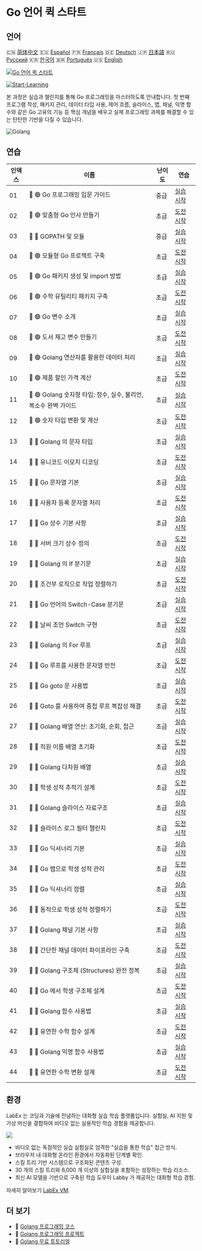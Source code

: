 # Go 언어 퀵 스타트

## 언어

🇨🇳 [简体中文](README_zh.md) 🇪🇸 [Español](README_es.md) 🇫🇷 [Français](README_fr.md) 🇩🇪 [Deutsch](README_de.md) 🇯🇵 [日本語](README_ja.md) 🇷🇺 [Русский](README_ru.md) 🇰🇷 [한국어](README_ko.md) 🇧🇷 [Português](README_pt.md) 🇺🇸 [English](README.md) 

[![Go 언어 퀵 스타트](https://cover-creator.labex.io/quick-start-with-go.png?lang=ko)](https://labex.io/ko/courses/quick-start-with-go)

[![Start-Learning](https://img.shields.io/badge/Start-Learning-whitesmoke?style=for-the-badge)](https://labex.io/ko/courses/quick-start-with-go)

본 과정은 실습과 챌린지를 통해 Go 프로그래밍을 마스터하도록 안내합니다. 첫 번째 프로그램 작성, 패키지 관리, 데이터 타입 사용, 제어 흐름, 슬라이스, 맵, 채널, 익명 함수와 같은 Go 고유의 기능 등 핵심 개념을 배우고 실제 프로그래밍 과제를 해결할 수 있는 탄탄한 기반을 다질 수 있습니다.

![Golang](https://img.shields.io/badge/Golang-whitesmoke?style=for-the-badge&logo=golang)


## 연습

|   인덱스 | 이름                                                             | 난이도   | 연습                                                                                                                     |
|----------|------------------------------------------------------------------|----------|--------------------------------------------------------------------------------------------------------------------------|
|       01 | 📖 🟢 Go 프로그래밍 입문 가이드                                  | 중급     | <a target='_blank' href='https://labex.io/ko/tutorials/go-beginner-s-guide-to-go-programming-149062'>실습 시작</a>       |
|       02 | 🎯 🟢 맞춤형 Go 인사 만들기                                      | 초급     | <a target='_blank' href='https://labex.io/ko/tutorials/go-craft-a-personalized-go-greeting-435633'>도전 시작</a>         |
|       03 | 📖 🔵 GOPATH 및 모듈                                             | 중급     | <a target='_blank' href='https://labex.io/ko/tutorials/go-gopath-and-module-149063'>실습 시작</a>                        |
|       04 | 🎯 🟢 모듈형 Go 프로젝트 구축                                    | 초급     | <a target='_blank' href='https://labex.io/ko/tutorials/go-build-a-modular-go-project-435640'>도전 시작</a>               |
|       05 | 📖 🟢 Go 패키지 생성 및 import 방법                              | 초급     | <a target='_blank' href='https://labex.io/ko/tutorials/go-creating-and-importing-go-packages-149064'>실습 시작</a>       |
|       06 | 🎯 🟢 수학 유틸리티 패키지 구축                                  | 초급     | <a target='_blank' href='https://labex.io/ko/tutorials/go-build-a-math-utility-package-435676'>도전 시작</a>             |
|       07 | 📖 🟢 Go 변수 소개                                               | 초급     | <a target='_blank' href='https://labex.io/ko/tutorials/go-introduction-to-go-variables-149065'>실습 시작</a>             |
|       08 | 🎯 🟢 도서 재고 변수 만들기                                      | 초급     | <a target='_blank' href='https://labex.io/ko/tutorials/go-craft-book-inventory-variables-435684'>도전 시작</a>           |
|       09 | 📖 🟢 Golang 연산자를 활용한 데이터 처리                         | 초급     | <a target='_blank' href='https://labex.io/ko/tutorials/go-data-processing-with-operators-in-golang-149066'>실습 시작</a> |
|       10 | 🎯 🟢 제품 할인 가격 계산                                        | 초급     | <a target='_blank' href='https://labex.io/ko/tutorials/calculate-product-discount-price-435694'>도전 시작</a>            |
|       11 | 📖 🟢 Golang 숫자형 타입: 정수, 실수, 불리언, 복소수 완벽 가이드 | 초급     | <a target='_blank' href='https://labex.io/ko/tutorials/go-numerical-types-in-golang-149067'>실습 시작</a>                |
|       12 | 🎯 🟢 숫자 타입 변환 및 계산                                     | 초급     | <a target='_blank' href='https://labex.io/ko/tutorials/convert-and-calculate-numeric-types-435824'>도전 시작</a>         |
|       13 | 📖 🔵 Golang 의 문자 타입                                        | 초급     | <a target='_blank' href='https://labex.io/ko/tutorials/go-character-types-in-golang-149068'>실습 시작</a>                |
|       14 | 🎯 🔵 유니코드 이모지 디코딩                                     | 초급     | <a target='_blank' href='https://labex.io/ko/tutorials/go-decode-unicode-emojis-435852'>도전 시작</a>                    |
|       15 | 📖 🔵 Go 문자열 기본                                             | 초급     | <a target='_blank' href='https://labex.io/ko/tutorials/go-go-string-fundamentals-149069'>실습 시작</a>                   |
|       16 | 🎯 🔵 사용자 등록 문자열 처리                                    | 초급     | <a target='_blank' href='https://labex.io/ko/tutorials/go-process-user-registration-strings-436083'>도전 시작</a>        |
|       17 | 📖 🔵 Go 상수 기본 사항                                          | 초급     | <a target='_blank' href='https://labex.io/ko/tutorials/go-go-constants-fundamentals-149070'>실습 시작</a>                |
|       18 | 🎯 🔵 서버 크기 상수 정의                                        | 초급     | <a target='_blank' href='https://labex.io/ko/tutorials/go-define-server-size-constants-436400'>도전 시작</a>             |
|       19 | 📖 🔵 Golang 의 If 분기문                                        | 초급     | <a target='_blank' href='https://labex.io/ko/tutorials/go-if-branch-statement-in-golang-149071'>실습 시작</a>            |
|       20 | 🎯 🔵 조건부 로직으로 작업 정렬하기                              | 초급     | <a target='_blank' href='https://labex.io/ko/tutorials/go-sort-tasks-with-conditional-logic-436418'>도전 시작</a>        |
|       21 | 📖 🔵 Go 언어의 Switch-Case 분기문                               | 초급     | <a target='_blank' href='https://labex.io/ko/tutorials/go-switch-case-branch-statements-in-golang-149072'>실습 시작</a>  |
|       22 | 🎯 🔵 날씨 조언 Switch 구현                                      | 초급     | <a target='_blank' href='https://labex.io/ko/tutorials/go-implement-weather-advice-switch-436449'>도전 시작</a>          |
|       23 | 📖 🔵 Golang 의 For 루프                                         | 초급     | <a target='_blank' href='https://labex.io/ko/tutorials/go-for-loops-in-golang-149073'>실습 시작</a>                      |
|       24 | 🎯 🔵 Go 루프를 사용한 문자열 반전                               | 초급     | <a target='_blank' href='https://labex.io/ko/tutorials/go-reverse-string-with-go-loop-436520'>도전 시작</a>              |
|       25 | 📖 🔵 Go goto 문 사용법                                          | 초급     | <a target='_blank' href='https://labex.io/ko/tutorials/go-goto-statement-usage-149074'>실습 시작</a>                     |
|       26 | 🎯 🔵 Goto 를 사용하여 중첩 루프 복잡성 해결                     | 초급     | <a target='_blank' href='https://labex.io/ko/tutorials/go-solve-nested-loop-complexity-with-goto-436529'>도전 시작</a>   |
|       27 | 📖 🔵 Golang 배열 연산: 초기화, 순회, 접근                       | 초급     | <a target='_blank' href='https://labex.io/ko/tutorials/go-array-operations-in-golang-149075'>실습 시작</a>               |
|       28 | 🎯 🔵 직원 이름 배열 초기화                                      | 초급     | <a target='_blank' href='https://labex.io/ko/tutorials/go-initialize-employee-names-array-436643'>도전 시작</a>          |
|       29 | 📖 🔵 Golang 다차원 배열                                         | 초급     | <a target='_blank' href='https://labex.io/ko/tutorials/go-multidimensional-arrays-in-golang-149076'>실습 시작</a>        |
|       30 | 🎯 🔵 학생 성적 추적기 설계                                      | 초급     | <a target='_blank' href='https://labex.io/ko/tutorials/go-design-a-student-grade-tracker-436649'>도전 시작</a>           |
|       31 | 📖 🔵 Golang 슬라이스 자료구조                                   | 초급     | <a target='_blank' href='https://labex.io/ko/tutorials/go-golang-slice-data-structures-149077'>실습 시작</a>             |
|       32 | 🎯 🔵 슬라이스 로그 필터 챌린지                                  | 초급     | <a target='_blank' href='https://labex.io/ko/tutorials/go-slice-log-filter-challenge-436686'>도전 시작</a>               |
|       33 | 📖 🔵 Go 딕셔너리 기본                                           | 초급     | <a target='_blank' href='https://labex.io/ko/tutorials/go-go-dictionary-fundamentals-149080'>실습 시작</a>               |
|       34 | 🎯 🔵 Go 맵으로 학생 성적 관리                                   | 초급     | <a target='_blank' href='https://labex.io/ko/tutorials/go-manage-student-grades-with-go-maps-436735'>도전 시작</a>       |
|       35 | 📖 🔵 Go 딕셔너리 정렬                                           | 초급     | <a target='_blank' href='https://labex.io/ko/tutorials/go-sorting-go-dictionaries-149095'>실습 시작</a>                  |
|       36 | 🎯 🔵 동적으로 학생 성적 정렬하기                                | 초급     | <a target='_blank' href='https://labex.io/ko/tutorials/go-sort-student-grades-dynamically-437203'>도전 시작</a>          |
|       37 | 📖 🔵 Golang 채널 기본 사항                                      | 초급     | <a target='_blank' href='https://labex.io/ko/tutorials/go-channel-primitives-in-golang-149096'>실습 시작</a>             |
|       38 | 🎯 🔵 간단한 채널 데이터 파이프라인 구축                         | 초급     | <a target='_blank' href='https://labex.io/ko/tutorials/go-build-a-simple-channel-data-pipeline-437199'>도전 시작</a>     |
|       39 | 📖 🔵 Golang 구조체 (Structures) 완전 정복                       | 초급     | <a target='_blank' href='https://labex.io/ko/tutorials/go-structures-in-golang-149097'>실습 시작</a>                     |
|       40 | 🎯 🔵 Go 에서 학생 구조체 설계                                   | 초급     | <a target='_blank' href='https://labex.io/ko/tutorials/go-design-student-struct-in-go-437202'>도전 시작</a>              |
|       41 | 📖 🔵 Golang 함수 사용법                                         | 초급     | <a target='_blank' href='https://labex.io/ko/tutorials/go-functions-in-golang-149098'>실습 시작</a>                      |
|       42 | 🎯 🔵 유연한 수학 함수 설계                                      | 초급     | <a target='_blank' href='https://labex.io/ko/tutorials/go-design-flexible-math-function-437200'>도전 시작</a>            |
|       43 | 📖 🔵 Golang 익명 함수 사용법                                    | 초급     | <a target='_blank' href='https://labex.io/ko/tutorials/go-anonymous-functions-in-golang-149099'>실습 시작</a>            |
|       44 | 🎯 🔵 유연한 수학 변환 설계                                      | 초급     | <a target='_blank' href='https://labex.io/ko/tutorials/go-design-flexible-math-transformations-437201'>도전 시작</a>     |

## 환경

LabEx 는 코딩과 기술에 전념하는 대화형 실습 학습 플랫폼입니다. 실험실, AI 지원 및 가상 머신을 결합하여 비디오 없는 실용적인 학습 경험을 제공합니다.

![](https://tutorial-screenshot.getvm.io/images/vm-1725247253.png)

- 비디오 없는 독점적인 실습 실험실로 엄격한 "실습을 통한 학습" 접근 방식.
- 브라우저 내 대화형 온라인 환경에서 자동화된 단계별 확인.
- 스킬 트리 기반 시스템으로 구조화된 콘텐츠 구성.
- 30 개의 스킬 트리와 6,000 개 이상의 실험실을 포함하는 성장하는 학습 리소스.
- 최신 AI 모델을 기반으로 구축된 학습 도우미 Labby 가 제공하는 대화형 학습 경험.

자세히 알아보기 [LabEx VM](https://support.labex.io/using-labex/virtual-machine).

## 더 보기

- 🔗 [Golang 프로그래밍 코스](https://github.com/labex-labs/awesome-programming-courses)
- 🔗 [Golang 프로그래밍 프로젝트](https://github.com/labex-labs/awesome-programming-projects)
- 🔗 [Golang 무료 튜토리얼](https://github.com/labex-labs/go-free-tutorials)

